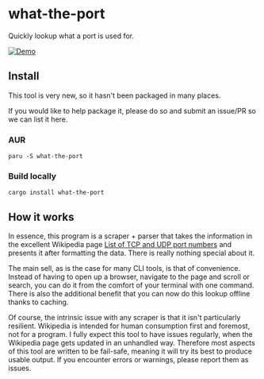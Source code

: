 # what-the-port

Quickly lookup what a port is used for.

[![Demo](https://asciinema.org/a/eZpsErATwmm82hcHxrKxROz5C.svg)](https://asciinema.org/a/eZpsErATwmm82hcHxrKxROz5C)

## Install

This tool is very new, so it hasn't been packaged in many places.

If you would like to help package it, please do so and submit an issue/PR so we can list it here.

### AUR

`paru -S what-the-port`

### Build locally

`cargo install what-the-port`

## How it works

In essence, this program is a scraper + parser that takes the information in the excellent Wikipedia page
[List of TCP and UDP port numbers](https://en.wikipedia.org/wiki/List_of_TCP_and_UDP_port_numbers)
and presents it after formatting the data. There is really nothing special about it.

The main sell, as is the case for many CLI tools, is that of convenience.
Instead of having to open up a browser, navigate to the page and scroll or search,
you can do it from the comfort of your terminal with one command.
There is also the additional benefit that you can now do this lookup offline thanks to caching.

Of course, the intrinsic issue with any scraper is that it isn't particularly resilient.
Wikipedia is intended for human consumption first and foremost, not for a program.
I fully expect this tool to have issues regularly, when the Wikipedia page gets updated
in an unhandled way. Therefore most aspects of this tool are written to be fail-safe,
meaning it will try its best to produce usable output. If you encounter errors or warnings,
please report them as issues.
